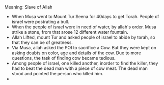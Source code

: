 Meaning: Slave of Allah

- When Musa went to Mount Tur Seena for 40days to get Torah. People of israel were postrating a bull. 
- When the people of israel were in need of water, by allah's order. Musa strike a stone, from that arose 12 different water fountain. 
- Allah Lifted, mount Tur and asked people of israel to abide by torah, so that they can be of greatness. 
- Via Musa, allah asked the POI to sacrifice a Cow. But they were kept on asking doubts on color, age and details of the cow. Due to more questions, the task of finding cow became tedious. 
- Among people of israel, one killed another, inorder to find the killer, they had to beat the dead man with a piece of cow meat. The dead man stood and pointed the person who killed him. 
- 